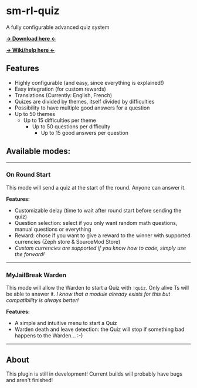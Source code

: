 # sm-rl-quiz
A fully configurable advanced quiz system

**[-> Download here <-](https://github.com/rlevet/sm-rl-quiz/releases/latest)**

**[-> Wiki/help here <-](https://github.com/rlevet/sm-rl-quiz/wiki)**

## Features
- Highly configurable (and easy, since everything is explained!)
- Easy integration (for custom rewards)
- Translations (Currently: English, French)
- Quizes are divided by themes, itself divided by difficulties
- Possibility to have multiple good answers for a question
- Up to 50 themes
  - Up to 15 difficulties per theme
    - Up to 50 questions per difficulty
      - Up to 15 good answers per question

## Available modes:
----------------------------
### On Round Start
This mode will send a quiz at the start of the round. Anyone can answer it.

**Features:**
- Customizable delay (time to wait after round start before sending the quiz)
- Question selection: select if you only want random math questions, manual questions or everything
- Reward: chose if you want to give a reward to the winner with supported currencies (Zeph store & SourceMod Store)
- *Custom currencies are supported if you know how to code, simply use the forward!*
----------------------------
### MyJailBreak Warden
This mode will allow the Warden to start a Quiz with `!quiz`. Only alive Ts will be able to answer it. *I know that a module already exists for this but compatibility is always better!*

**Features:**
- A simple and intuitive menu to start a Quiz
- Warden death and leave detection: the Quiz will stop if something bad happens to the Warden... :-)
----------------------------
## About
This plugin is still in development! Current builds will probably have bugs and aren't finished!
